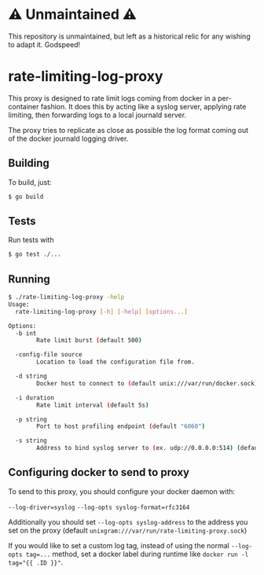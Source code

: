 # ⚠️ Unmaintained ⚠️

This repository is unmaintained, but left as a historical relic for any wishing to adapt it. Godspeed!

# rate-limiting-log-proxy

This proxy is designed to rate limit logs coming from docker in a per-container fashion.  It does this by acting like a syslog server, applying rate limiting, then forwarding logs to a local journald server.

The proxy tries to replicate as close as possible the log format coming out of the docker journald logging driver.

## Building

To build, just:

```bash
$ go build
```

## Tests

Run tests with

```bash
$ go test ./...
```

## Running

```bash
$ ./rate-limiting-log-proxy -help
Usage:
  rate-limiting-log-proxy [-h] [-help] [options...]

Options:
  -b int
    	Rate limit burst (default 500)

  -config-file source
    	Location to load the configuration file from.

  -d string
    	Docker host to connect to (default unix:///var/run/docker.sock)

  -i duration
    	Rate limit interval (default 5s)

  -p string
    	Port to host profiling endpoint (default "6060")

  -s string
    	Address to bind syslog server to (ex. udp://0.0.0.0:514) (default unixgram:///var/run/rate-limiting-log-proxy.sock)

```

## Configuring docker to send to proxy

To send to this proxy, you should configure your docker daemon with:

`--log-driver=syslog`
`--log-opts syslog-format=rfc3164`

Additionally you should set `--log-opts syslog-address` to the address you set on the proxy (default `unixgram:///var/run/rate-limiting-proxy.sock`)

If you would like to set a custom log tag, instead of using the normal `--log-opts tag=...` method, set a docker label during runtime like `docker run -l tag="{{ .ID }}"`.
